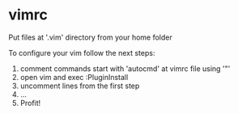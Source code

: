 # vimrc

Put files at '.vim' directory from your home folder

To configure your vim follow the next steps:
1. comment commands start with 'autocmd' at vimrc file using '"'
2. open vim and exec :PluginInstall
3. uncomment lines from the first step
4. ...
5. Profit!
